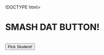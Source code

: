 !DOCTYPE html>
<html>

<head>
    <title>Name Selector</title>
    <!-- jquery link -->
    <script src="https://code.jquery.com/jquery-3.2.1.min.js" integrity="sha256-hwg4gsxgFZhOsEEamdOYGBf13FyQuiTwlAQgxVSNgt4=" crossorigin="anonymous"></script>
</head>

<body>
    <div id="studentSelector">
        <h1 id="studentName">SMASH DAT BUTTON!</h1>
        <br />
        <button onclick="pickStudent()">Pick Student!</button>
    </div>
    <div id="studentList">
    </div>
</body>
<style>
	.studentListItm {
		border: 2px solid black;
		margin: 5px;
	}
</style>
<script type="text/javascript">
const list = ["Andrasta Seatts",
    "Beau Simpson",
    "Brett Davis",
    "Byron Roberts",
    "CC Stinson",
    "Chase Jenkins",
    "Daniel Reynolds",
    "Elizabeth Sabogal",
    "Felice Ross",
    "Iman Malik",
    "Jenean Qaddura",
    "Jessica Oliver",
    "Katherine Higgins",
    "Michael Preston",
    "Monroe Howard II",
    "Morgan Kennedy",
    "Peter Kimani",
    "Scott Wagner"
];
getRandomInt = (min, max) => {
    return Math.floor(Math.random() * (max - min + 1)) + min;
}
pickStudent = () => {
	const picked = list[getRandomInt(0, list.length - 1)];
	$("#studentName").text(picked);
}
removeStud = (id) => {
	list.splice(id, 1);
	buildList();
}
buildList = () => {
	$("#studentList").empty();
    list.forEach((elem, id) => {
        let newNameElem = $("<span class='studentListItm'>" + elem + " <button onclick='removeStud(" + id + ")'>x</button></span>");
        $("#studentList").append(newNameElem)
    })
}
window.onload = () => {
	buildList();

}
</script>

</html>
